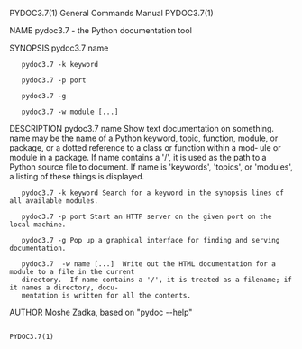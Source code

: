 PYDOC3.7(1)                             General Commands Manual                            PYDOC3.7(1)

NAME
       pydoc3.7 - the Python documentation tool

SYNOPSIS
       pydoc3.7 name

       pydoc3.7 -k keyword

       pydoc3.7 -p port

       pydoc3.7 -g

       pydoc3.7 -w module [...]

DESCRIPTION
       pydoc3.7  name Show text documentation on something.  name may be the name of a Python keyword,
       topic, function, module, or package, or a dotted reference to a class or function within a mod‐
       ule  or module in a package.  If name contains a '/', it is used as the path to a Python source
       file to document. If name is 'keywords', 'topics', or 'modules', a listing of these  things  is
       displayed.

       pydoc3.7 -k keyword Search for a keyword in the synopsis lines of all available modules.

       pydoc3.7 -p port Start an HTTP server on the given port on the local machine.

       pydoc3.7 -g Pop up a graphical interface for finding and serving documentation.

       pydoc3.7  -w name [...]  Write out the HTML documentation for a module to a file in the current
       directory.  If name contains a '/', it is treated as a filename; if it names a directory, docu‐
       mentation is written for all the contents.

AUTHOR
       Moshe Zadka, based on "pydoc --help"

                                                                                           PYDOC3.7(1)
